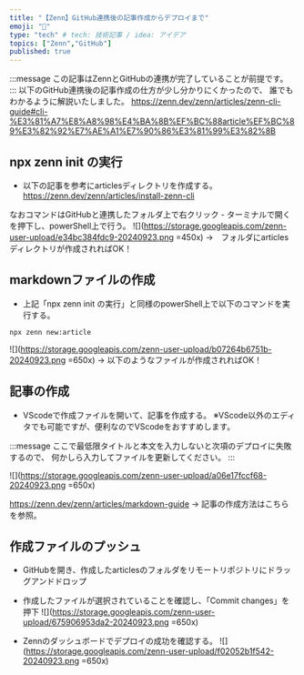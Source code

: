 ```yaml
---
title: "【Zenn】GitHub連携後の記事作成からデプロイまで"
emoji: "📝"
type: "tech" # tech: 技術記事 / idea: アイデア
topics: ["Zenn","GitHub"]
published: true
---
```

:::message
この記事はZennとGitHubの連携が完了していることが前提です。
:::
以下のGitHub連携後の記事作成の仕方が少し分かりにくかったので、
誰でもわかるように解説いたしました。
https://zenn.dev/zenn/articles/zenn-cli-guide#cli-%E3%81%A7%E8%A8%98%E4%BA%8B%EF%BC%88article%EF%BC%89%E3%82%92%E7%AE%A1%E7%90%86%E3%81%99%E3%82%8B

## npx zenn init の実行
- 以下の記事を参考にarticlesディレクトリを作成する。
https://zenn.dev/zenn/articles/install-zenn-cli

なおコマンドはGitHubと連携したフォルダ上で右クリック - ターミナルで開くを押下し、powerShell上で行う。
![](https://storage.googleapis.com/zenn-user-upload/e34bc384fdc9-20240923.png =450x)
→　フォルダにarticlesディレクトリが作成されればOK！


## markdownファイルの作成

- 上記「npx zenn init の実行」と同様のpowerShell上で以下のコマンドを実行する。
```
npx zenn new:article
```

![](https://storage.googleapis.com/zenn-user-upload/b07264b6751b-20240923.png =650x)
→ 以下のようなファイルが作成されればOK！

## 記事の作成
- VScodeで作成ファイルを開いて、記事を作成する。
※VScode以外のエディタでも可能ですが、便利なのでVScodeをおすすめします。

:::message
ここで最低限タイトルと本文を入力しないと次項のデプロイに失敗するので、
何かしら入力してファイルを更新してください。
:::

![](https://storage.googleapis.com/zenn-user-upload/a06e17fccf68-20240923.png =650x)

https://zenn.dev/zenn/articles/markdown-guide
→ 記事の作成方法はこちらを参照。


## 作成ファイルのプッシュ

- GitHubを開き、作成したarticlesのフォルダをリモートリポジトリにドラッグアンドドロップ
- 作成したファイルが選択されていることを確認し、「Commit changes」を押下
![](https://storage.googleapis.com/zenn-user-upload/675906953da2-20240923.png =650x)

- Zennのダッシュボードでデプロイの成功を確認する。
![](https://storage.googleapis.com/zenn-user-upload/f02052b1f542-20240923.png =650x)

